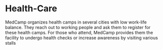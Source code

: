 # Health-Care
MedCamp organizes health camps in several cities with low work-life balance. They reach out to working people and ask them to register for these health camps. For those who attend, MedCamp provides them the facility to undergo health checks or increase awareness by visiting various stalls
